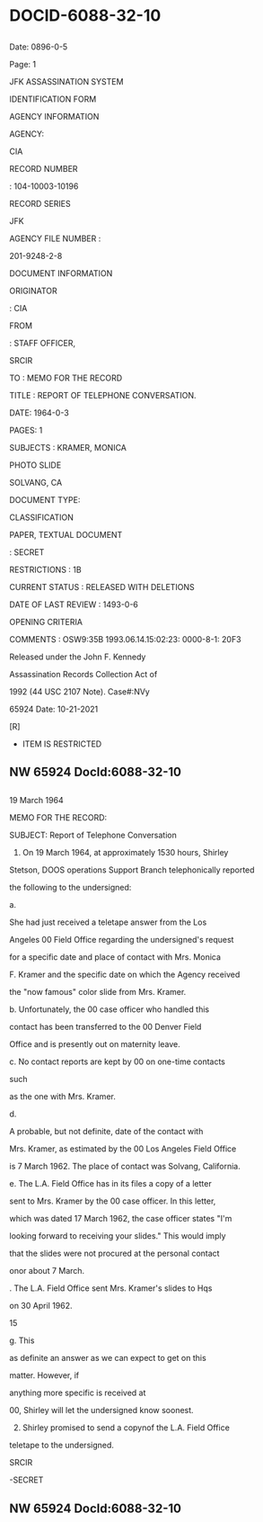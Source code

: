 # DOCID-6088-32-10

##
Date: 0896-0-5

Page: 1

JFK ASSASSINATION SYSTEM

IDENTIFICATION FORM

AGENCY INFORMATION

AGENCY:

CIA

RECORD NUMBER

: 104-10003-10196

RECORD SERIES

JFK

AGENCY FILE NUMBER :

201-9248-2-8

DOCUMENT INFORMATION

ORIGINATOR

: CIA

FROM

: STAFF OFFICER,

SRCIR

TO : MEMO FOR THE RECORD

TITLE : REPORT OF TELEPHONE CONVERSATION.

DATE: 1964-0-3

PAGES: 1

SUBJECTS : KRAMER, MONICA

PHOTO SLIDE

SOLVANG, CA

DOCUMENT TYPE:

CLASSIFICATION

PAPER, TEXTUAL DOCUMENT

: SECRET

RESTRICTIONS : 1B

CURRENT STATUS : RELEASED WITH DELETIONS

DATE OF LAST REVIEW : 1493-0-6

OPENING CRITERIA

COMMENTS : OSW9:35B 1993.06.14.15:02:23: 0000-8-1: 20F3

Released under the John F. Kennedy

Assassination Records Collection Act of

1992 (44 USC 2107 Note). Case#:NVy

65924 Date: 10-21-2021

[R]

- ITEM IS RESTRICTED

NW 65924 Docld:6088-32-10
---

##
19 March 1964

MEMO FOR THE RECORD:

SUBJECT: Report of Telephone Conversation

1. On 19 March 1964, at approximately 1530 hours, Shirley

Stetson, DOOS operations Support Branch telephonically reported

the following to the undersigned:

a.

She had just received a teletape answer from the Los

Angeles 00 Field Office regarding the undersigned's request

for a specific date and place of contact with Mrs. Monica

F. Kramer and the specific date on which the Agency received

the "now famous" color slide from Mrs. Kramer.

b. Unfortunately, the 00 case officer who handled this

contact has been transferred to the 00 Denver Field

Office and is presently out on maternity leave.

c. No contact reports are kept by 00 on one-time contacts

such

as the one with Mrs. Kramer.

d.

A probable, but not definite, date of the contact with

Mrs. Kramer, as estimated by the 00 Los Angeles Field Office

is 7 March 1962. The place of contact was Solvang, California.

e. The L.A. Field Office has in its files a copy of a letter

sent to Mrs. Kramer by the 00 case officer. In this letter,

which was dated 17 March 1962, the case officer states "I'm

looking forward to receiving your slides." This would imply

that the slides were not procured at the personal contact

onor about 7 March.

. The L.A. Field Office sent Mrs. Kramer's slides to Hqs

on 30 April 1962.

15

g. This

as definite an answer as we can expect to get on this

matter. However, if

anything more specific is received at

00, Shirley will let the undersigned know soonest.

2. Shirley promised to send a copynof the L.A. Field Office

teletape to the undersigned.

SRCIR

-SECRET

NW 65924 Docld:6088-32-10
---

